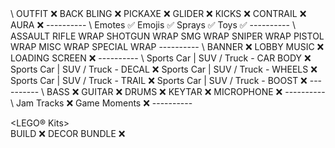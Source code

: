 <Character>
  \
OUTFIT ❌
BACK BLING ❌
PICKAXE ❌
GLIDER ❌
KICKS ❌
CONTRAIL ❌
AURA ❌
----------

<Emotes>
  \
Emotes ✅
Emojis ✅
Sprays ✅
Toys ✅
----------

<Wraps>
  \
ASSAULT RIFLE WRAP
SHOTGUN WRAP
SMG WRAP
SNIPER WRAP
PISTOL WRAP
MISC WRAP
SPECIAL WRAP
----------

<Lobby>
  \
BANNER ❌
LOBBY MUSIC ❌
LOADING SCREEN ❌
----------

<Cars>
  \
Sports Car | SUV / Truck - CAR BODY ❌
Sports Car | SUV / Truck - DECAL ❌
Sports Car | SUV / Truck - WHEELS ❌
Sports Car | SUV / Truck - TRAIL ❌
Sports Car | SUV / Truck - BOOST ❌
----------

<Instruments>
  \
BASS ❌
GUITAR ❌
DRUMS ❌
KEYTAR ❌
MICROPHONE ❌
----------

<Music>
  \
Jam Tracks ❌
Game Moments ❌
----------

<LEGO® Kits>
  \
BUILD ❌
DECOR BUNDLE ❌
